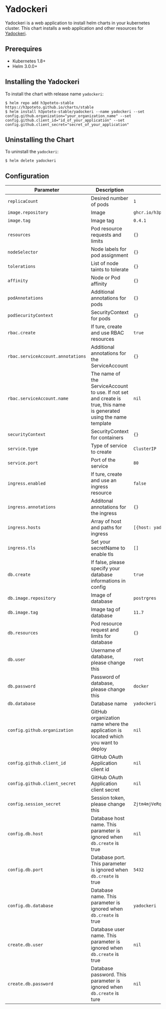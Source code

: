 # Yadockeri
Yadockeri is a web application to install helm charts in your kubernetes cluster. This chart installs a web application and other resources for [Yadockeri](https://github.com/h3poteto/yadockeri).

## Prerequires
- Kubernetes 1.8+
- Helm 3.0.0+

## Installing the Yadockeri
To install the chart with release name `yadockeri`:

```
$ helm repo add h3poteto-stable https://h3poteto.github.io/charts/stable
$ helm install h3poteto-stable/yadockeri --name yadockeri --set config.github.organization="your_organization_name" --set config.github.client_id="id_of_your_application" --set config.github.client_secret="secret_of_your_application"
```

## Uninstalling the Chart
To uninstall the `yadockeri`:

```
$ helm delete yadockeri
```

## Configuration

Parameter | Description | Default
|------|------|------|
| `replicaCount` | Desired number of pods | `1` |
| `image.repository` | Image | `ghcr.io/h3poteto/yadockeri` |
| `image.tag` | Image tag | `0.4.1` |
| `resources` | Pod resource requests and limits | `{}` |
| `nodeSelector` | Node labels for pod assignment | `{}` |
| `tolerations` | List of node taints to tolerate | `{}` |
| `affinity` | Node or Pod affinity | `{}` |
| `podAnnotations` | Additional annotations for pods | `{}` |
| `podSecurityContext` | SecurityContext for pods | `{}` |
| `rbac.create` | If ture, create and use RBAC resources | `true` |
| `rbac.serviceAccount.annotations` | Additional annotations for the ServiceAccount | `{}` |
| `rbac.serviceAccount.name` | The name of the ServiceAccount to use. If not set and create is true, this name is generated using the name template | `nil` |
| `securityContext` | SecurityContext for containers | `{}` |
| `service.type` | Type of service to create | `ClusterIP` |
| `service.port` | Port of the service | `80` |
| `ingress.enabled` | If ture, create and use an ingress resource | `false` |
| `ingress.annotations` | Additonal annotations for the ingress | `{}` |
| `ingress.hosts` | Array of host and paths for ingress | `[{host: yadockeri.example.com, paths: []]` |
| `ingress.tls` | Set your secretName to enable tls | `[]` |
| `db.create` | If false, please specify your database informations in config | `true` |
| `db.image.repository` | Image of database | `postrgres` |
| `db.image.tag` | Image tag of database | `11.7` |
| `db.resources` | Pod resource request and limits for database | `{}` |
| `db.user` | Username of database, please change this | `root` |
| `db.password` | Password of database, please change this | `docker` |
| `db.database` | Database name | `yadockeri` |
| `config.github.organization` | GitHub organization name where the application is located which you want to deploy | `nil` |
| `config.github.client_id` | GitHub OAuth Application client id | `nil` |
| `config.github.client_secret` | GitHub OAuth Application client secret | `nil` |
| `config.session_secret` | Session token, please change this | `Zjtm4mjVeRqU6Mh774Zn2LvXPRqiH7wDY9ryx7U4N` |
| `config.db.host` | Database host name. This parameter is ignored when `db.create` is true | `nil` |
| `config.db.port` | Database port. This parameter is ignored when `db.create` is true | `5432` |
| `config.db.database` | Database name. This parameter is ignored when `db.create` is true | `yadockeri` |
| `create.db.user` | Database user name. This parameter is ignored when `db.create` is true | `nil` |
| `create.db.password` | Database password. This parameter is ignored when `db.create` is ture | `nil` |
